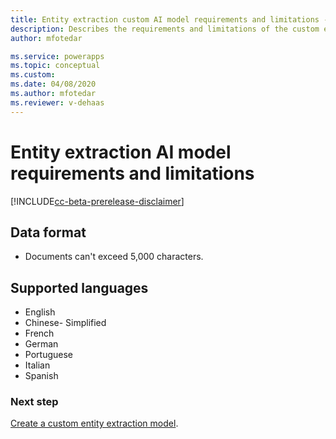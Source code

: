 ```yaml
---
title: Entity extraction custom AI model requirements and limitations - AI Builder | Microsoft Docs
description: Describes the requirements and limitations of the custom entity extraction AI model in AI Builder.
author: mfotedar

ms.service: powerapps
ms.topic: conceptual
ms.custom: 
ms.date: 04/08/2020
ms.author: mfotedar
ms.reviewer: v-dehaas
---
```


# Entity extraction AI model requirements and limitations

[!INCLUDE[cc-beta-prerelease-disclaimer](./includes/cc-beta-prerelease-disclaimer.md)]

## Data format 
- Documents can't exceed 5,000 characters.

## Supported languages

- English
- Chinese- Simplified
- French
- German
- Portuguese
- Italian
- Spanish

### Next step

[Create a custom entity extraction model](entity-extraction-create.md).  
